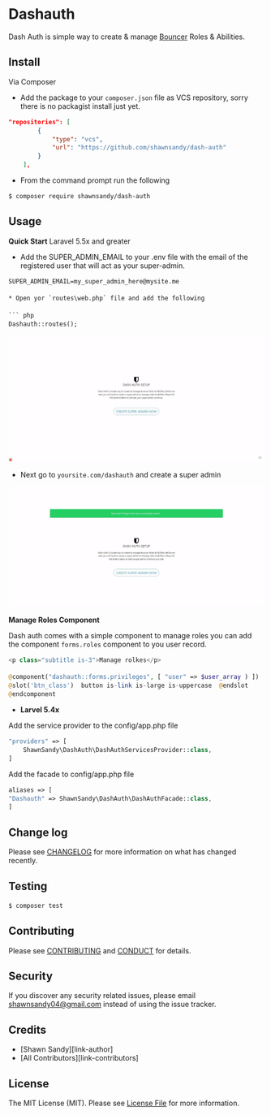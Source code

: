# Dashauth

Dash Auth is simple way to create & manage [Bouncer](https://github.com/JosephSilber/bouncer) Roles & Abilities.


## Install

Via Composer

* Add the package to your `composer.json` file as VCS repository, sorry there is no packagist install just yet.

``` json
"repositories": [
        {
            "type": "vcs",
            "url": "https://github.com/shawnsandy/dash-auth"
        }
    ],
```
* From the command prompt run the following

``` bash
$ composer require shawnsandy/dash-auth
```

## Usage

__Quick Start__ Laravel 5.5x and greater

* Add the SUPER_ADMIN_EMAIL to your .env file with the email of the registered user that will act as your super-admin.

``` txt
SUPER_ADMIN_EMAIL=my_super_admin_here@mysite.me

* Open yor `routes\web.php` file and add the following

``` php
Dashauth::routes();
```

![Alt text](/screenshot-auth-setup.jpeg?raw=true)

* Next go to `yoursite.com/dashauth` and create a super admin

![Alt text](/screenshot-setup-success.jpeg?raw=true)

__Manage Roles Component__

Dash auth comes with a simple component to manage roles you can add the component `forms.roles` component to you user record.

``` php
<p class="subtitle is-3">Manage rolkes</p>

@component("dashauth::forms.privileges", [ "user" => $user_array ) ])
@slot('btn_class')  button is-link is-large is-uppercase  @endslot
@endcomponent
```


* __Larvel 5.4x__

Add the service provider to the config/app.php file

``` php
"providers" => [
    ShawnSandy\DashAuth\DashAuthServicesProvider::class,
]
```

Add the facade to config/app.php file

``` php
aliases => [
"Dashauth" => ShawnSandy\DashAuth\DashAuthFacade::class,
]
```

## Change log

Please see [CHANGELOG](CHANGELOG.md) for more information on what has changed recently.

## Testing

``` bash
$ composer test
```

## Contributing

Please see [CONTRIBUTING](CONTRIBUTING.md) and [CONDUCT](CONDUCT.md) for details.

## Security

If you discover any security related issues, please email shawnsandy04@gmail.com instead of using the issue tracker.

## Credits

- [Shawn Sandy][link-author]
- [All Contributors][link-contributors]

## License

The MIT License (MIT). Please see [License File](LICENSE.md) for more information.

